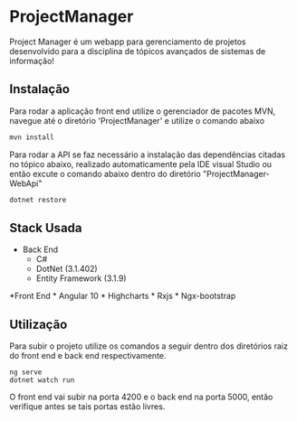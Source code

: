 # ProjectManager
Project Manager é um webapp para gerenciamento de projetos desenvolvido para a disciplina de tópicos avançados de sistemas de informação!

## Instalação
Para rodar a aplicação front end utilize o gerenciador de pacotes MVN, navegue até o diretório 'ProjectManager' e utilize o comando abaixo

```bash
mvn install 
```
Para rodar a API se faz necessário a instalação das dependências citadas no tópico abaixo, realizado automaticamente pela IDE visual Studio ou então excute o comando abaixo dentro do diretório "ProjectManager-WebApi"


```bash
dotnet restore
```

## Stack Usada

* Back End
    * C#
    * DotNet (3.1.402)
    * Entity Framework (3.1.9)

*Front End
    * Angular 10
    * Highcharts
    * Rxjs
    * Ngx-bootstrap



## Utilização
Para subir o projeto utilize os comandos a seguir dentro dos diretórios raiz do front end e back end respectivamente.

```
ng serve
dotnet watch run
```


O front end vai subir na porta 4200 e o back end na porta 5000, então verifique antes se tais portas estão livres.